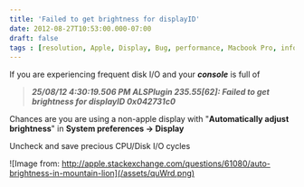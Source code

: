 ```yaml
---
title: 'Failed to get brightness for displayID'
date: 2012-08-27T10:53:00.000-07:00
draft: false
tags : [resolution, Apple, Display, Bug, performance, Macbook Pro, info, Tips]
---
```


  
If you are experiencing frequent disk I/O and your _**console**_ is full of  
  

> **_25/08/12 4:30:19.506 PM ALSPlugin 235.55\[62\]: Failed to get brightness for displayID 0x042731c0_**

  
Chances are you are using a non-apple display with "**Automatically adjust brightness**" in **System preferences -> Display**  
  
Uncheck and save precious CPU/Disk I/O cycles  
  
  

![Image from: http://apple.stackexchange.com/questions/61080/auto-brightness-in-mountain-lion](/assets/quWrd.png)